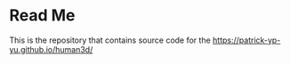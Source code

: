 # Read Me

This is the repository that contains source code for the https://patrick-yp-yu.github.io/human3d/
